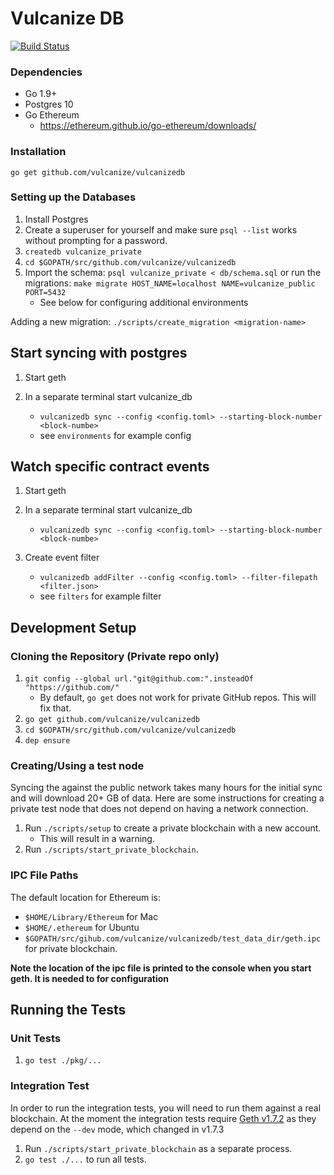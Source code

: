 # Vulcanize DB

[![Build Status](https://travis-ci.com/8thlight/vulcanizedb.svg?token=3psFYN2533rYjhRbvjte&branch=master)](https://travis-ci.com/8thlight/vulcanizedb)

### Dependencies

 - Go 1.9+
 - Postgres 10 
 - Go Ethereum 
    - https://ethereum.github.io/go-ethereum/downloads/ 
 
### Installation 
    go get github.com/vulcanize/vulcanizedb
    
### Setting up the Databases

1. Install Postgres
2. Create a superuser for yourself and make sure `psql --list` works without prompting for a password.
3. `createdb vulcanize_private`
4. `cd $GOPATH/src/github.com/vulcanize/vulcanizedb`
5. Import the schema: 
    `psql vulcanize_private < db/schema.sql`
   or run the migrations: 
    `make migrate HOST_NAME=localhost NAME=vulcanize_public PORT=5432`
    * See below for configuring additional environments
    
Adding a new migration: `./scripts/create_migration <migration-name>`

## Start syncing with postgres
1. Start geth
2. In a separate terminal start vulcanize_db
    - `vulcanizedb sync --config <config.toml> --starting-block-number <block-numbe>`
    
   * see `environments` for example config 

## Watch specific contract events
1. Start geth
2. In a separate terminal start vulcanize_db
    - `vulcanizedb sync --config <config.toml> --starting-block-number <block-numbe>`
3. Create event filter 
    - `vulcanizedb addFilter --config <config.toml> --filter-filepath <filter.json>`
    
   * see `filters` for example filter 
     
## Development Setup

### Cloning the Repository (Private repo only)

1. `git config --global url."git@github.com:".insteadOf "https://github.com/"`
    - By default, `go get` does not work for private GitHub repos. This will fix that.
2. `go get github.com/vulcanize/vulcanizedb`
3. `cd $GOPATH/src/github.com/vulcanize/vulcanizedb`
4. `dep ensure`

### Creating/Using a test node

Syncing the against the public network takes many hours for the initial sync and will download 20+ GB of data.
Here are some instructions for creating a private test node that does not depend on having a network connection.

1. Run `./scripts/setup` to create a private blockchain with a new account.
    * This will result in a warning.
2. Run `./scripts/start_private_blockchain`.

### IPC File Paths

The default location for Ethereum is:
 - `$HOME/Library/Ethereum` for Mac
 - `$HOME/.ethereum` for Ubuntu
 - `$GOPATH/src/gihub.com/vulcanize/vulcanizedb/test_data_dir/geth.ipc` for private blockchain.

**Note the location of the ipc file is printed to the console when you start geth. It is needed to for configuration**

## Running the Tests

### Unit Tests

1. `go test ./pkg/...`

### Integration Test

In order to run the integration tests, you will need to run them against a real blockchain. At the moment the integration tests require [Geth v1.7.2](https://ethereum.github.io/go-ethereum/downloads/) as they depend on the `--dev` mode, which changed in v1.7.3 

1. Run `./scripts/start_private_blockchain` as a separate process.
2. `go test ./...` to run all tests.
